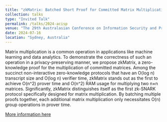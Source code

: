 ```yaml
---
title: "zkMatrix: Batched Short Proof for Committed Matrix Multiplication"
collection: talks
type: "Invited Talk"
permalink: /talks/2024-acisp
venue: "The 29th Australasian Conference on Information Security and Privacy (ACISP 2024)"
date: 2024-07-16
location: "Sydney, Australia"
---
```


Matrix multiplication is a common operation in applications like machine learning and data analytics. To demonstrate the correctness of such an operation in a privacy-preserving manner, we propose zkMatrix, a zero-knowledge proof for the multiplication of committed matrices. Among the succinct non-interactive zero-knowledge protocols that have an O(log n) transcript size and O(log n) verifier time, zkMatrix stands out as the first to achieve O(n^2) prover time and O(n^2) RAM usage for multiplying two n×n matrices. Significantly, zkMatrix distinguishes itself as the first zk-SNARK protocol specifically designed for matrix multiplication. By batching multiple proofs together, each additional matrix multiplication only necessitates O(n) group operations in prover time.

[More information here](https://www.acisp24.com/copy-of-program-schedule)
